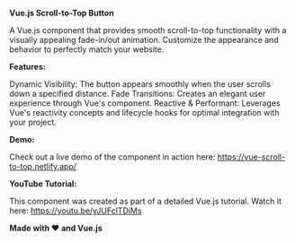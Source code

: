 **Vue.js Scroll-to-Top Button**

A Vue.js component that provides smooth scroll-to-top functionality with a visually appealing fade-in/out animation. Customize the appearance and behavior to perfectly match your website.

**Features:**

Dynamic Visibility: The button appears smoothly when the user scrolls down a specified distance.
Fade Transitions: Creates an elegant user experience through Vue's <Transition> component.
Reactive & Performant: Leverages Vue's reactivity concepts and lifecycle hooks for optimal integration with your project.

**Demo:**

Check out a live demo of the component in action here: https://vue-scroll-to-top.netlify.app/

**YouTube Tutorial:**

This component was created as part of a detailed Vue.js tutorial. Watch it here: https://youtu.be/yJUFclTDiMs

**Made with ❤️ and Vue.js**
